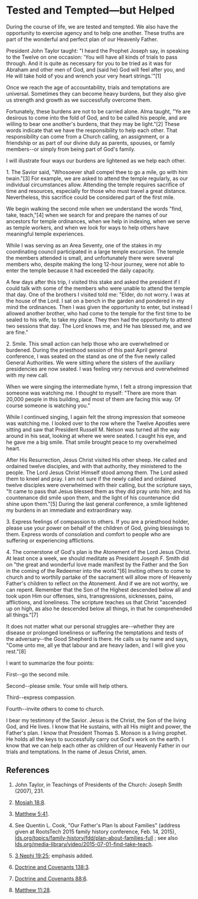 # Tested and Tempted—but Helped

During the course of life, we are tested and tempted. We also have the
opportunity to exercise agency and to help one another. These truths are part
of the wonderful and perfect plan of our Heavenly Father.

President John Taylor taught: "I heard the Prophet Joseph say, in speaking to
the Twelve on one occasion: 'You will have all kinds of trials to pass
through. And it is quite as necessary for you to be tried as it was for
Abraham and other men of God, and (said he) God will feel after you, and He
will take hold of you and wrench your very heart strings.'"[1]

Once we reach the age of accountability, trials and temptations are universal.
Sometimes they can become heavy burdens, but they also give us strength and
growth as we successfully overcome them.

Fortunately, these burdens are not to be carried alone. Alma taught, "Ye are
desirous to come into the fold of God, and to be called his people, and are
willing to bear one another's burdens, that they may be light."[2] These words
indicate that we have the responsibility to help each other. That
responsibility can come from a Church calling, an assignment, or a friendship
or as part of our divine duty as parents, spouses, or family members--or
simply from being part of God's family.

I will illustrate four ways our burdens are lightened as we help each other.

1\. The Savior said, "Whosoever shall compel thee to go a mile, go with him
twain."[3] For example, we are asked to attend the temple regularly, as our
individual circumstances allow. Attending the temple requires sacrifice of
time and resources, especially for those who must travel a great distance.
Nevertheless, this sacrifice could be considered part of the first mile.

We begin walking the second mile when we understand the words "find, take,
teach,"[4] when we search for and prepare the names of our ancestors for
temple ordinances, when we help in indexing, when we serve as temple workers,
and when we look for ways to help others have meaningful temple experiences.

While I was serving as an Area Seventy, one of the stakes in my coordinating
council participated in a large temple excursion. The temple the members
attended is small, and unfortunately there were several members who, despite
making the long 12-hour journey, were not able to enter the temple because it
had exceeded the daily capacity.

A few days after this trip, I visited this stake and asked the president if I
could talk with some of the members who were unable to attend the temple that
day. One of the brothers I visited told me: "Elder, do not worry. I was at the
house of the Lord. I sat on a bench in the garden and pondered in my mind the
ordinances. Then I was given the opportunity to enter, but instead I allowed
another brother, who had come to the temple for the first time to be sealed to
his wife, to take my place. They then had the opportunity to attend two
sessions that day. The Lord knows me, and He has blessed me, and we are fine."

2\. Smile. This small action can help those who are overwhelmed or burdened.
During the priesthood session of this past April general conference, I was
seated on the stand as one of the five newly called General Authorities. We
were sitting where the sisters of the auxiliary presidencies are now seated. I
was feeling very nervous and overwhelmed with my new call.

When we were singing the intermediate hymn, I felt a strong impression that
someone was watching me. I thought to myself: "There are more than 20,000
people in this building, and most of them are facing this way. Of course
someone is watching you."

While I continued singing, I again felt the strong impression that someone was
watching me. I looked over to the row where the Twelve Apostles were sitting
and saw that President Russell M. Nelson was turned all the way around in his
seat, looking at where we were seated. I caught his eye, and he gave me a big
smile. That smile brought peace to my overwhelmed heart.

After His Resurrection, Jesus Christ visited His other sheep. He called and
ordained twelve disciples, and with that authority, they ministered to the
people. The Lord Jesus Christ Himself stood among them. The Lord asked them to
kneel and pray. I am not sure if the newly called and ordained twelve
disciples were overwhelmed with their calling, but the scripture says, "It
came to pass that Jesus blessed them as they did pray unto him; and his
countenance did smile upon them, and the light of his countenance did shine
upon them."[5] During the last general conference, a smile lightened my
burdens in an immediate and extraordinary way.

3\. Express feelings of compassion to others. If you are a priesthood holder,
please use your power on behalf of the children of God, giving blessings to
them. Express words of consolation and comfort to people who are suffering or
experiencing afflictions.

4\. The cornerstone of God's plan is the Atonement of the Lord Jesus Christ.
At least once a week, we should meditate as President Joseph F. Smith did on
"the great and wonderful love made manifest by the Father and the Son in the
coming of the Redeemer into the world."[6] Inviting others to come to church
and to worthily partake of the sacrament will allow more of Heavenly Father's
children to reflect on the Atonement. And if we are not worthy, we can repent.
Remember that the Son of the Highest descended below all and took upon Him our
offenses, sins, transgressions, sicknesses, pains, afflictions, and
loneliness. The scripture teaches us that Christ "ascended up on high, as also
he descended below all things, in that he comprehended all things."[7]

It does not matter what our personal struggles are--whether they are disease
or prolonged loneliness or suffering the temptations and tests of the
adversary--the Good Shepherd is there. He calls us by name and says, "Come
unto me, all ye that labour and are heavy laden, and I will give you rest."[8]

I want to summarize the four points:

First--go the second mile.

Second--please smile. Your smile will help others.

Third--express compassion.

Fourth--invite others to come to church.

I bear my testimony of the Savior. Jesus is the Christ, the Son of the living
God, and He lives. I know that He sustains, with all His might and power, the
Father's plan. I know that President Thomas S. Monson is a living prophet. He
holds all the keys to successfully carry out God's work on the earth. I know
that we can help each other as children of our Heavenly Father in our trials
and temptations. In the name of Jesus Christ, amen.

## References

  1.  John Taylor, in Teachings of Presidents of the Church: Joseph Smith (2007), 231.

  2.  [Mosiah 18:8](https://www.lds.org/scriptures/bofm/mosiah/18.8?lang=eng#7).

  3.  [Matthew 5:41](https://www.lds.org/scriptures/nt/matt/5.41?lang=eng#40).

  4.  See Quentin L. Cook, "Our Father's Plan Is about Families" (address given at RootsTech 2015 family history conference, Feb. 14, 2015), [lds.org/topics/family-history/fdd/plan-about-families-full](https://www.lds.org/topics/family-history/fdd/plan-about-families-full) ; see also [lds.org/media-library/video/2015-07-01-find-take-teach](https://www.lds.org/media-library/video/2015-07-01-find-take-teach).

  5.  [3 Nephi 19:25](https://www.lds.org/scriptures/bofm/3-ne/19.25?lang=eng#24); emphasis added.

  6.  [Doctrine and Covenants 138:3](https://www.lds.org/scriptures/dc-testament/dc/138.3?lang=eng#2).

  7.  [Doctrine and Covenants 88:6](https://www.lds.org/scriptures/dc-testament/dc/88.6?lang=eng#5).

  8.  [Matthew 11:28](https://www.lds.org/scriptures/nt/matt/11.28?lang=eng#27).

